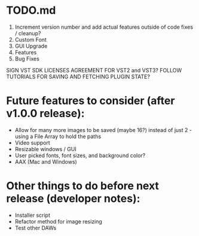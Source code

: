 #  TODO.md

1. Increment version number and add actual features outside of code fixes /
   cleanup?
2. Custom Font
3. GUI Upgrade
4. Features
5. Bug Fixes

SIGN VST SDK LICENSES AGREEMENT FOR VST2 and VST3?
FOLLOW TUTORIALS FOR SAVING AND FETCHING PLUGIN STATE?

# Future features to consider (after v1.0.0 release):
* Allow for many more images to be saved (maybe 16?) instead of just 2 - using a File Array to hold the paths
* Video support
* Resizable windows / GUI
* User picked fonts, font sizes, and background color?
* AAX (Mac and Windows)

# Other things to do before next release (developer notes):
* Installer script
* Refactor method for image resizing
* Test other DAWs
